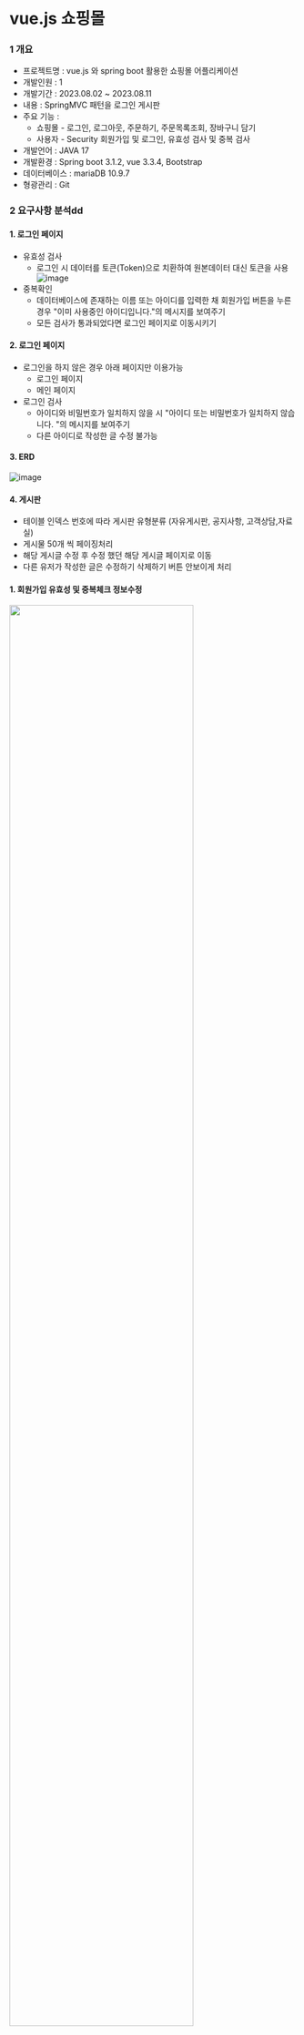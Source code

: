# vue.js 쇼핑몰 
### 1 개요
*  프로젝트명 :  vue.js 와 spring boot 활용한 쇼핑몰 어플리케이션 
*  개발인원 : 1
* 개발기간 : 2023.08.02 ~ 2023.08.11
* 내용 : SpringMVC 패턴을 로그인 게시판
* 주요 기능 : 
  * 쇼핑몰 - 로그인, 로그아웃, 주문하기, 주문목록조회, 장바구니 담기
  * 사용자 - Security 회원가입 및 로그인,  유효성 검사 및 중복 검사 <br>
* 개발언어 : JAVA 17
* 개발환경 : Spring boot 3.1.2, vue 3.3.4,  Bootstrap 
* 데이터베이스 : mariaDB 10.9.7
* 형광관리 : Git
### 2 요구사항 분석dd
  #### 1. 로그인 페이지
* 유효성 검사
  * 로그인 시 데이터를 토큰(Token)으로 치환하여 원본데이터 대신 토큰을 사용
  ![image](https://github.com/yongtaek12/fronted-shop/assets/72364856/7e4f8cd4-eafb-40ff-aa0c-4f8d7a354b1b)
* 중복확인
  * 데이터베이스에 존재하는 이름 또는 아이디를 입력한 채 회원가입 버튼을 누른 경우 "이미 사용중인 아이디입니다."의 메시지를 보여주기
  * 모든 검사가 통과되었다면 로그인 페이지로 이동시키기
 #### 2. 로그인 페이지
  * 로그인을 하지 않은 경우 아래 페이지만 이용가능
    * 로그인 페이지
    * 메인 페이지
  * 로그인 검사
    * 아이디와 비밀번호가 일치하지 않을 시 "아이디 또는 비밀번호가 일치하지 않습니다. "의 메시지를 보여주기
    * 다른 아이디로 작성한 글 수정 불가능
 #### 3. ERD
  ![image](https://github.com/yongtaek12/fronted-shop/assets/72364856/bcb90999-75ac-49a0-b8e9-bc1b28c8260f)

 #### 4. 게시판
  * 테이블 인덱스 번호에 따라 게시판 유형분류 (자유게시판, 공지사항, 고객상담,자료실)
  * 게시물 50개 씩 페이징처리
  * 해당 게시글 수정 후 수정 했던 해당 게시글 페이지로 이동
  * 다른 유저가 작성한 글은 수정하기 삭제하기 버튼 안보이게 처리
  
#### 1. 회원가입 유효성 및 중복체크 정보수정
<img width="80%" src="https://github.com/yongtaek12/fronted-shop/assets/72364856/7ddb54d6-4da5-4ddc-ab0a-cf0ee82cdefc.gif"/>

#### 2. 회원로그인 실패 로그인 성공시
<img width="80%" src="https://user-images.githubusercontent.com/72364856/236680981-1248a7f1-8812-4977-afe6-d4cecdf8173c.gif"/>

#### 3. 글쓰기 수정 및 삭제
<img width="80%" src="https://user-images.githubusercontent.com/72364856/236681967-9fc7da3d-216e-4f91-9467-1d3454c0d053.gif"/>



  


# fronted

## Project setup
```
npm install
```

### Compiles and hot-reloads for development
```
npm run serve
```

### Compiles and minifies for production
```
npm run build
```

### Lints and fixes files
```
npm run lint
```

### Customize configuration
See [Configuration Reference](https://cli.vuejs.org/config/).
